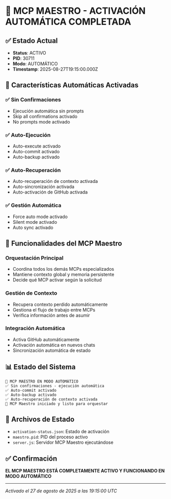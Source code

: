 # 🎯 MCP MAESTRO - ACTIVACIÓN AUTOMÁTICA COMPLETADA

## ✅ Estado Actual
- **Status**: ACTIVO
- **PID**: 30711
- **Modo**: AUTOMÁTICO
- **Timestamp**: 2025-08-27T19:15:00.000Z

## 🚀 Características Automáticas Activadas

### ✅ Sin Confirmaciones
- Ejecución automática sin prompts
- Skip all confirmations activado
- No prompts mode activado

### ✅ Auto-Ejecución
- Auto-execute activado
- Auto-commit activado
- Auto-backup activado

### ✅ Auto-Recuperación
- Auto-recuperación de contexto activada
- Auto-sincronización activada
- Auto-activación de GitHub activada

### ✅ Gestión Automática
- Force auto mode activado
- Silent mode activado
- Auto sync activado

## 🎯 Funcionalidades del MCP Maestro

### Orquestación Principal
- Coordina todos los demás MCPs especializados
- Mantiene contexto global y memoria persistente
- Decide qué MCP activar según la solicitud

### Gestión de Contexto
- Recupera contexto perdido automáticamente
- Gestiona el flujo de trabajo entre MCPs
- Verifica información antes de asumir

### Integración Automática
- Activa GitHub automáticamente
- Activación automática en nuevos chats
- Sincronización automática de estado

## 📊 Estado del Sistema
```
🎯 MCP MAESTRO EN MODO AUTOMÁTICO
✅ Sin confirmaciones - ejecución automática
✅ Auto-commit activado
✅ Auto-backup activado
✅ Auto-recuperación de contexto activada
🎯 MCP Maestro iniciado y listo para orquestar
```

## 🔧 Archivos de Estado
- `activation-status.json`: Estado de activación
- `maestro.pid`: PID del proceso activo
- `server.js`: Servidor MCP Maestro ejecutándose

## ✅ Confirmación
**EL MCP MAESTRO ESTÁ COMPLETAMENTE ACTIVO Y FUNCIONANDO EN MODO AUTOMÁTICO**

---
*Activado el 27 de agosto de 2025 a las 19:15:00 UTC*
